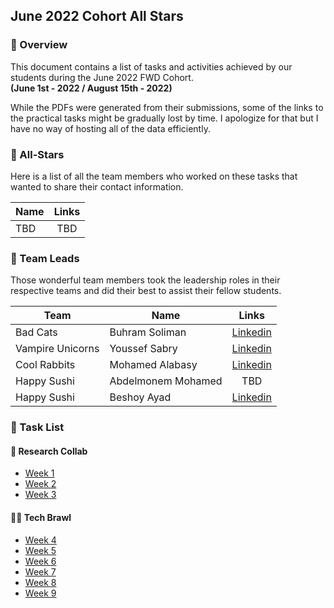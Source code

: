 ## June 2022 Cohort All Stars

### 📖 Overview

This document contains a list of tasks and activities achieved by our students during the June 2022 FWD Cohort.  
**(June 1st - 2022 / August 15th - 2022)**

While the PDFs were generated from their submissions, some of the links to the practical tasks might be gradually lost by time. I apologize for that but I have no way of hosting all of the data efficiently.

### 🌟 All-Stars

Here is a list of all the team members who worked on these tasks that wanted to share their contact information.

| Name | Links |
| ---- | :---: |
| TBD  |  TBD  |

### 👑 Team Leads

Those wonderful team members took the leadership roles in their respective teams and did their best to assist their fellow students.

| Team             | Name               |                          Links                           |
| ---------------- | ------------------ | :------------------------------------------------------: |
| Bad Cats         | Buhram Soliman     |     [Linkedin](https://www.linkedin.com/in/burham/)      |
| Vampire Unicorns | Youssef Sabry      |  [Linkedin](https://www.linkedin.com/in/youssef-sabry/)  |
| Cool Rabbits     | Mohamed Alabasy    | [Linkedin](https://www.linkedin.com/in/mohamed-alabasy/) |
| Happy Sushi      | Abdelmonem Mohamed |                           TBD                            |
| Happy Sushi      | Beshoy Ayad        |   [Linkedin](https://www.linkedin.com/in/beshoy-ayad/)   |

### 📝 Task List

#### 🤝 Research Collab

- [Week 1](/Week%201/)
- [Week 2](/Week%202/)
- [Week 3](/Week%203/)

#### 🤜🤛 Tech Brawl

- [Week 4](/Week%204/)
- [Week 5](/Week%205/)
- [Week 6](/Week%206/)
- [Week 7](/Week%207/)
- [Week 8](/Week%208/)
- [Week 9](/Week%209/)
